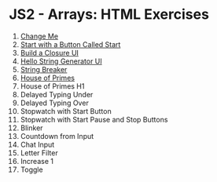# JS2 - Arrays: HTML Exercises

1. [Change Me](change-me/README.md)
2. [Start with a Button Called Start](start-with-a-button-called-start/README.md)
3. [Build a Closure UI](closure-ui/README.md)
4. [Hello String Generator UI](hello-string-generator/README.md)
5. [String Breaker](string-breaker/README.md)
6. [House of Primes](house-of-primes/README.md)
7. House of Primes H1
8. Delayed Typing Under
9. Delayed Typing Over
10. Stopwatch with Start Button
11. Stopwatch with Start Pause and Stop Buttons
12. Blinker
13. Countdown from Input
14. Chat Input
15. Letter Filter
16. Increase 1
17. Toggle
